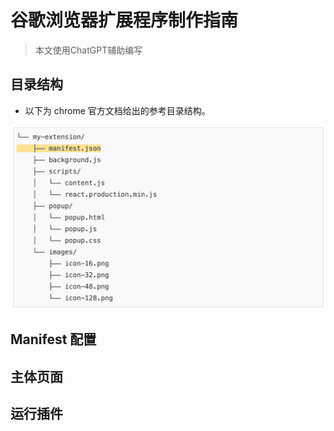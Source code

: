 # 谷歌浏览器扩展程序制作指南

> 本文使用ChatGPT辅助编写

## 目录结构
* 以下为 chrome 官方文档给出的参考目录结构。

![](../images/chromeExtension/catalog.png)

## Manifest 配置
## 主体页面
## 运行插件